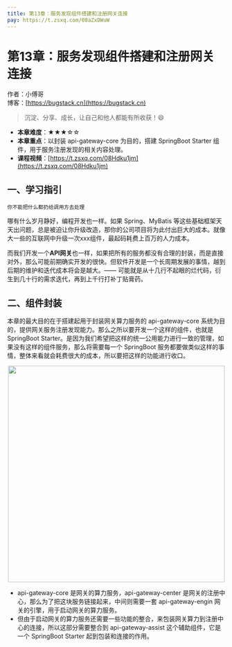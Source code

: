 ```yaml
---
title: 第13章：服务发现组件搭建和注册网关连接
pay: https://t.zsxq.com/08aZxDWuW
---
```


# 第13章：服务发现组件搭建和注册网关连接

作者：小傅哥
<br/>博客：[https://bugstack.cn](https://bugstack.cn)

>沉淀、分享、成长，让自己和他人都能有所收获！😄

- **本章难度**：★★★☆☆
- **本章重点**：以封装 api-gateway-core 为目的，搭建 SpringBoot Starter 组件，用于服务注册发现的相关内容处理。
- **课程视频**：[https://t.zsxq.com/08Hdku1jm](https://t.zsxq.com/08Hdku1jm)

## 一、学习指引

`你不能把什么都扔给调用方去处理`

哪有什么岁月静好，编程开发也一样。如果 Spring、MyBatis 等这些基础框架天天出问题，总是被迫让你升级改造，那你的公司项目将为此付出巨大的成本。就像大一些的互联网中升级一次xxx组件，最起码耗费上百万的人力成本。

而我们开发一个**API网关**也一样，如果把所有的服务都没有合理的封装，而是直接对外，那么可能前期确实开发的很快。但软件开发是一个长周期发展的事情，越到后期的维护和迭代成本将会是越大。—— 可能就是从十几行不起眼的烂代码，衍生到几十行的需求迭代，再到上千行打补丁贴膏药。

## 二、组件封装

本章的最大目的在于搭建起用于封装网关算力服务的 api-gateway-core 系统为目的，提供网关服务注册发现能力。那么之所以要开发一个这样的组件，也就是 SpringBoot Starter。是因为我们希望把这样的统一公用能力进行一致的管理，如果没有这样的组件服务，那么将需要每一个 SpringBoot 服务都要做类似这样的事情，整体来看就会耗费很大的成本，所以要把这样的功能进行收口。

<div align="center">
    <img src="https://bugstack.cn/images/article/assembly/api-gateway/api-gateway-13-01.png?raw=true" width="500px">
</div>

- api-gateway-core 是网关的算力服务，api-gateway-center 是网关的注册中心，那么为了把这块服务链接起来，中间则需要一套 api-gateway-engin 网关的引擎，用于启动网关的算力服务。
- 但由于启动网关的算力服务还需要一些功能的整合，来包装网关算力到注册中心的连接，所以这部分需要整合到 api-gateway-assist 这个辅助组件，它是一个 SpringBoot Starter 起到包装和连接的作用。